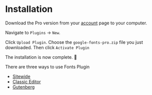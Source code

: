 # Installation

Download the Pro version from your [account](https://fontsplugin.com/account/) page to your computer.

Navigate to `Plugins` → `New`.

Click `Upload Plugin`. Choose the `google-fonts-pro.zip` file you just downloaded. Then click `Activate Plugin`

The installation is now complete. 🥳

There are three ways to use Fonts Plugin

* [Sitewide](basic-settings/base-typography.md)
* [Classic Editor](classic-editor/getting-started.md)
* [Gutenberg](gutenberg/getting-started.md)

